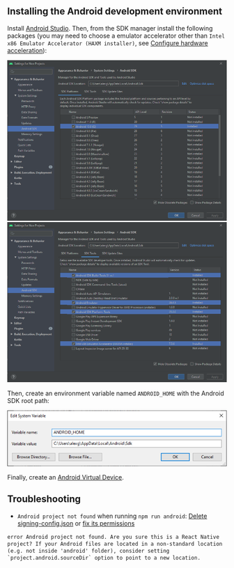 ## Installing the Android development environment

Install [Android Studio](https://developer.android.com/studio#downloads). Then, from the SDK manager install the following packages (you may need to choose a emulator accelerator other than `Intel x86 Emulator Accelerator (HAXM installer)`, see [Configure hardware acceleration](https://developer.android.com/studio/run/emulator-acceleration#vm-windows)):

![SDK Platform](img/sdk-platform.png)
![SDK Tools](img/sdk-tools.png)

Then, create an environment variable named `ANDROID_HOME` with the Android SDK root path:

![ANDROID_HOME](img/android-home.png)

Finally, create an [Android Virtual Device](https://developer.android.com/studio/run/managing-avds).

## Troubleshooting

- `Android project not found` when running `npm run android`: [Delete signing-config.json](https://reactnativecode.com/android-project-not-found/) or [fix its permissions](https://stackoverflow.com/a/56429492)

```
error Android project not found. Are you sure this is a React Native project? If your Android files are located in a non-standard location (e.g. not inside 'android' folder), consider setting `project.android.sourceDir` option to point to a new location.
```
